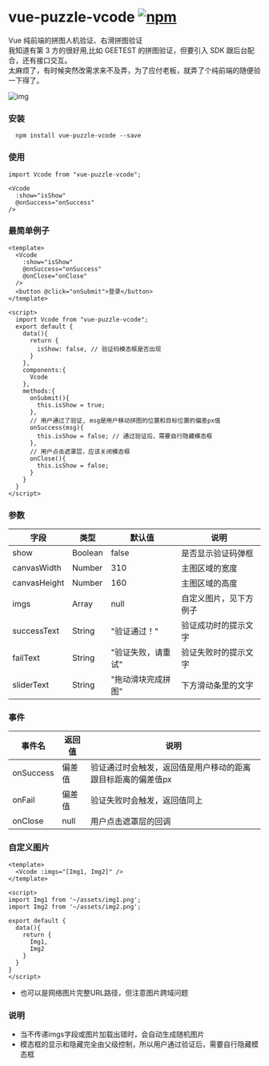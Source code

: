 # vue-puzzle-vcode [![npm](https://img.shields.io/npm/v/vue-puzzle-vcode.svg)](https://www.npmjs.com/package/vue-puzzle-vcode) 

Vue 纯前端的拼图人机验证、右滑拼图验证<br/>
我知道有第 3 方的很好用,比如 GEETEST 的拼图验证，但要引入 SDK 跟后台配合，还有接口交互。<br/>
太麻烦了，有时候突然改需求来不及弄，为了应付老板，就弄了个纯前端的随便验一下得了。

![img](https://github.com/javaLuo/vue-puzzle-vcode/blob/master/public/demo.gif)

### 安装

```
  npm install vue-puzzle-vcode --save
```

### 使用

```
import Vcode from "vue-puzzle-vcode";

<Vcode
  :show="isShow"
  @onSuccess="onSuccess"
/>
```

### 最简单例子

```vue
<template>
  <Vcode
    :show="isShow"
    @onSuccess="onSuccess"
    @onClose="onClose"
  />
  <button @click="onSubmit">登录</button>
</template>

<script>
  import Vcode from "vue-puzzle-vcode";
  export default {
    data(){
      return {
        isShow: false, // 验证码模态框是否出现
      }
    },
    components:{
      Vcode
    },
    methods:{
      onSubmit(){
        this.isShow = true;
      },
      // 用户通过了验证, msg是用户移动拼图的位置和目标位置的偏差px值
      onSuccess(msg){
        this.isShow = false; // 通过验证后，需要自行隐藏模态框
      },
      // 用户点击遮罩层，应该关闭模态框
      onClose(){
        this.isShow = false;
      }
    }
  }
</script>
```

### 参数

| 字段         | 类型    | 默认值             | 说明                   |
| ------------ | ------- | ------------------ | ---------------------- |
| show         | Boolean | false              | 是否显示验证码弹框     |
| canvasWidth  | Number  | 310                | 主图区域的宽度         |
| canvasHeight | Number  | 160                | 主图区域的高度         |
| imgs         | Array   | null               | 自定义图片，见下方例子 |
| successText  | String  | "验证通过！"       | 验证成功时的提示文字   |
| failText     | String  | "验证失败，请重试" | 验证失败时的提示文字   |
| sliderText   | String  | "拖动滑块完成拼图" | 下方滑动条里的文字     |

### 事件
| 事件名    | 返回值 | 说明                                                         |
| --------- | ------ | ------------------------------------------------------------ |
| onSuccess | 偏差值 | 验证通过时会触发，返回值是用户移动的距离跟目标距离的偏差值px |
| onFail    | 偏差值 | 验证失败时会触发，返回值同上                                 |
| onClose   | null   | 用户点击遮罩层的回调                                         |

### 自定义图片

```vue
<template>
  <Vcode :imgs="[Img1, Img2]" />
</template>

<script>
import Img1 from '~/assets/img1.png';
import Img2 from '~/assets/img2.png';

export default {
  data(){
    return {
      Img1,
      Img2
    }
  }
}
</script>
```
* 也可以是网络图片完整URL路径，但注意图片跨域问题


### 说明

* 当不传递imgs字段或图片加载出错时，会自动生成随机图片
* 模态框的显示和隐藏完全由父级控制，所以用户通过验证后，需要自行隐藏模态框
